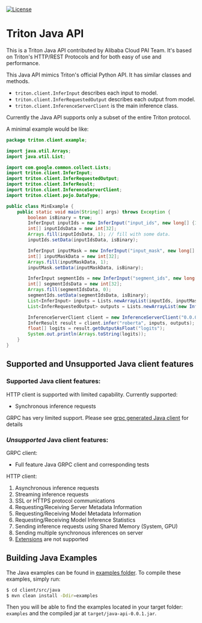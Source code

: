 <!--
# Copyright (c) 2021, NVIDIA CORPORATION & AFFILIATES. All rights reserved.
#
# Redistribution and use in source and binary forms, with or without
# modification, are permitted provided that the following conditions
# are met:
#  * Redistributions of source code must retain the above copyright
#    notice, this list of conditions and the following disclaimer.
#  * Redistributions in binary form must reproduce the above copyright
#    notice, this list of conditions and the following disclaimer in the
#    documentation and/or other materials provided with the distribution.
#  * Neither the name of NVIDIA CORPORATION nor the names of its
#    contributors may be used to endorse or promote products derived
#    from this software without specific prior written permission.
#
# THIS SOFTWARE IS PROVIDED BY THE COPYRIGHT HOLDERS ``AS IS'' AND ANY
# EXPRESS OR IMPLIED WARRANTIES, INCLUDING, BUT NOT LIMITED TO, THE
# IMPLIED WARRANTIES OF MERCHANTABILITY AND FITNESS FOR A PARTICULAR
# PURPOSE ARE DISCLAIMED.  IN NO EVENT SHALL THE COPYRIGHT OWNER OR
# CONTRIBUTORS BE LIABLE FOR ANY DIRECT, INDIRECT, INCIDENTAL, SPECIAL,
# EXEMPLARY, OR CONSEQUENTIAL DAMAGES (INCLUDING, BUT NOT LIMITED TO,
# PROCUREMENT OF SUBSTITUTE GOODS OR SERVICES; LOSS OF USE, DATA, OR
# PROFITS; OR BUSINESS INTERRUPTION) HOWEVER CAUSED AND ON ANY THEORY
# OF LIABILITY, WHETHER IN CONTRACT, STRICT LIABILITY, OR TORT
# (INCLUDING NEGLIGENCE OR OTHERWISE) ARISING IN ANY WAY OUT OF THE USE
# OF THIS SOFTWARE, EVEN IF ADVISED OF THE POSSIBILITY OF SUCH DAMAGE.
-->

[![License](https://img.shields.io/badge/License-BSD3-lightgrey.svg)](https://opensource.org/licenses/BSD-3-Clause)

# Triton Java API

This is a Triton Java API contributed by Alibaba Cloud PAI Team.
It's based on Triton's HTTP/REST Protocols and for both easy of use and performance.

This Java API mimics Triton's official Python API. It has similar classes and methods.
- `triton.client.InferInput` describes each input to model.
- `triton.client.InferRequestedOutput` describes each output from model.
- `triton.client.InferenceServerClient` is the main inference class.

Currently the Java API supports only a subset of the entire Triton
protocol.

A minimal example would be like:

```java
package triton.client.example;

import java.util.Arrays;
import java.util.List;

import com.google.common.collect.Lists;
import triton.client.InferInput;
import triton.client.InferRequestedOutput;
import triton.client.InferResult;
import triton.client.InferenceServerClient;
import triton.client.pojo.DataType;

public class MinExample {
    public static void main(String[] args) throws Exception {
        boolean isBinary = true;
        InferInput inputIds = new InferInput("input_ids", new long[] {1L, 32}, DataType.INT32);
        int[] inputIdsData = new int[32];
        Arrays.fill(inputIdsData, 1); // fill with some data.
        inputIds.setData(inputIdsData, isBinary);

        InferInput inputMask = new InferInput("input_mask", new long[] {1, 32}, DataType.INT32);
        int[] inputMaskData = new int[32];
        Arrays.fill(inputMaskData, 1);
        inputMask.setData(inputMaskData, isBinary);

        InferInput segmentIds = new InferInput("segment_ids", new long[] {1, 32}, DataType.INT32);
        int[] segmentIdsData = new int[32];
        Arrays.fill(segmentIdsData, 0);
        segmentIds.setData(segmentIdsData, isBinary);
        List<InferInput> inputs = Lists.newArrayList(inputIds, inputMask, segmentIds);
        List<InferRequestedOutput> outputs = Lists.newArrayList(new InferRequestedOutput("logits", isBinary));

        InferenceServerClient client = new InferenceServerClient("0.0.0.0:8000", 5000, 5000);
        InferResult result = client.infer("roberta", inputs, outputs);
        float[] logits = result.getOutputAsFloat("logits");
        System.out.println(Arrays.toString(logits));
    }
}
```

## Supported and Unsupported Java client features

### Supported Java client features:
HTTP client is supported with limited capability. Currently supported:
- Synchronous inference requests

GRPC has very limited support. Please see [grpc generated Java client](https://github.com/triton-inference-server/client/tree/main/src/grpc_generated/java) for details

### *Unsupported* Java client features:
GRPC client:
- Full feature Java GRPC client and corresponding tests

HTTP client:
1. Asynchronous inference requests
2. Streaming inference requests
3. SSL or HTTPS protocol communications
4. Requesting/Receiving Server Metadata Information
5. Requesting/Receiving Model Metadata Information
6. Requesting/Receiving Model Inference Statistics
7. Sending inference requests using Shared Memory (System, GPU)
8. Sending multiple synchronous inferences on server
9. [Extensions](https://github.com/triton-inference-server/server/tree/main/docs/protocol) are not supported

## Building Java Examples

The Java examples can be found in [examples folder](src/main/java/triton/client/examples/). To compile these examples,
simply run:

```bash
$ cd client/src/java
$ mvn clean install -Ddir=examples
```

Then you will be able to find the examples located in your target folder: `examples` and the
compiled jar at `target/java-api-0.0.1.jar`.
